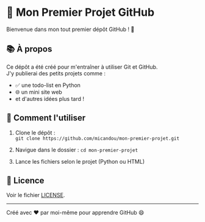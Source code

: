 # 🧰 Mon Premier Projet GitHub

Bienvenue dans mon tout premier dépôt GitHub ! 🎉

## 📚 À propos

Ce dépôt a été créé pour m'entraîner à utiliser Git et GitHub.  
J'y publierai des petits projets comme :

- ✅ une todo-list en Python
- 🌐 un mini site web
- et d'autres idées plus tard !

## 🚀 Comment l'utiliser

1. Clone le dépôt :  
   `git clone https://github.com/micandou/mon-premier-projet.git`

2. Navigue dans le dossier :
   `cd mon-premier-projet`

3. Lance les fichiers selon le projet (Python ou HTML)

## 📜 Licence

Voir le fichier [LICENSE](LICENSE).

---

Créé avec ❤️ par moi-même pour apprendre GitHub 😄
